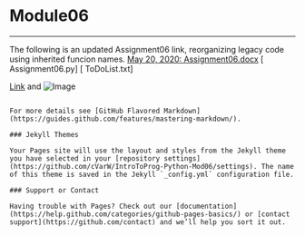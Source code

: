 # Module06
---

The following is an updated Assignment06 link, reorganizing legacy code using inherited funcion names.
[May 20, 2020: Assignment06.docx](https://github.com/cVarW/IntroToProg-Python-Mod06/blob/master/Assignment06.docx)
[              Assignment06.py]
[              ToDoList.txt]














[Link](url) and ![Image](src)
```

For more details see [GitHub Flavored Markdown](https://guides.github.com/features/mastering-markdown/).

### Jekyll Themes

Your Pages site will use the layout and styles from the Jekyll theme you have selected in your [repository settings](https://github.com/cVarW/IntroToProg-Python-Mod06/settings). The name of this theme is saved in the Jekyll `_config.yml` configuration file.

### Support or Contact

Having trouble with Pages? Check out our [documentation](https://help.github.com/categories/github-pages-basics/) or [contact support](https://github.com/contact) and we’ll help you sort it out.
